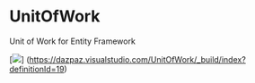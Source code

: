 # UnitOfWork
Unit of Work for Entity Framework

[<img src="https://dazpaz.visualstudio.com/_apis/public/build/definitions/b643b9fc-763a-491a-9ab5-1ec883662648/19/badge"/>]
(https://dazpaz.visualstudio.com/UnitOfWork/_build/index?definitionId=19)
